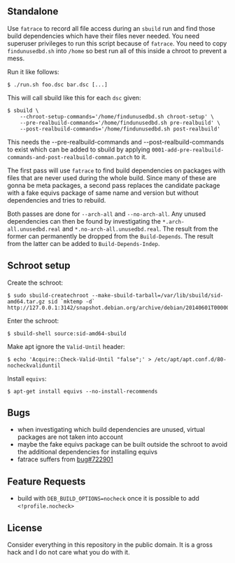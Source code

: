 Standalone
----------

Use `fatrace` to record all file access during an `sbuild` run and find those
build dependencies which have their files never needed. You need superuser
privileges to run this script because of `fatrace`. You need to copy
`findunusedbd.sh` into `/home` so best run all of this inside a chroot to
prevent a mess.

Run it like follows:

	$ ./run.sh foo.dsc bar.dsc [...]

This will call sbuild like this for each `dsc` given:

	$ sbuild \
		--chroot-setup-commands='/home/findunusedbd.sh chroot-setup' \
		--pre-realbuild-commands='/home/findunusedbd.sh pre-realbuild' \
		--post-realbuild-commands='/home/findunusedbd.sh post-realbuild'

This needs the --pre-realbuild-commands and --post-realbuild-commands to exist
which can be added to sbuild by applying
`0001-add-pre-realbuild-commands-and-post-realbuild-comman.patch` to it.

The first pass will use `fatrace` to find build dependencies on packages with
files that are never used during the whole build. Since many of these are gonna
be meta packages, a second pass replaces the candidate package with a fake
equivs package of same name and version but without dependencies and tries to
rebuild.

Both passes are done for `--arch-all` and `--no-arch-all`. Any unused
dependencies can then be found by investigating the `*.arch-all.unusedbd.real`
and `*.no-arch-all.unusedbd.real`. The result from the former can permanently
be dropped from the `Build-Depends`. The result from the latter can be added to
`Build-Depends-Indep`.

Schroot setup
-------------

Create the schroot:

	$ sudo sbuild-createchroot --make-sbuild-tarball=/var/lib/sbuild/sid-amd64.tar.gz sid `mktemp -d` http://127.0.0.1:3142/snapshot.debian.org/archive/debian/20140601T000000Z

Enter the schroot:

	$ sbuild-shell source:sid-amd64-sbuild

Make apt ignore the `Valid-Until` header:

	$ echo 'Acquire::Check-Valid-Until "false";' > /etc/apt/apt.conf.d/80-nocheckvaliduntil

Install `equivs`:

	$ apt-get install equivs --no-install-recommends

Bugs
----

 - when investigating which build dependencies are unused, virtual packages are not taken into account
 - maybe the fake equivs package can be built outside the schroot to avoid the additional dependencies for installing equivs
 - fatrace suffers from [bug#722901](https://bugs.debian.org/722901)

Feature Requests
----------------

 - build with `DEB_BUILD_OPTIONS=nocheck` once it is possible to add `<!profile.nocheck>`

License
-------

Consider everything in this repository in the public domain. It is a gross hack
and I do not care what you do with it.
